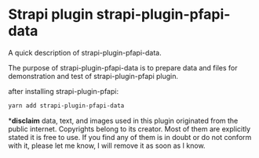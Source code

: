 # Strapi plugin strapi-plugin-pfapi-data

A quick description of strapi-plugin-pfapi-data.

The purpose of strapi-plugin-pfapi-data is to prepare data and files for demonstration and test of strapi-plugin-pfapi plugin.

after installing strapi-plugin-pfapi:

```bash
yarn add strapi-plugin-pfapi-data
```

***disclaim** data, text, and images used in this plugin originated from the public internet. Copyrights belong to its creator. Most of them are explicitly stated it is free to use. If you find any of them is in doubt or do not conform with it, please let me know, I will remove it as soon as I know.